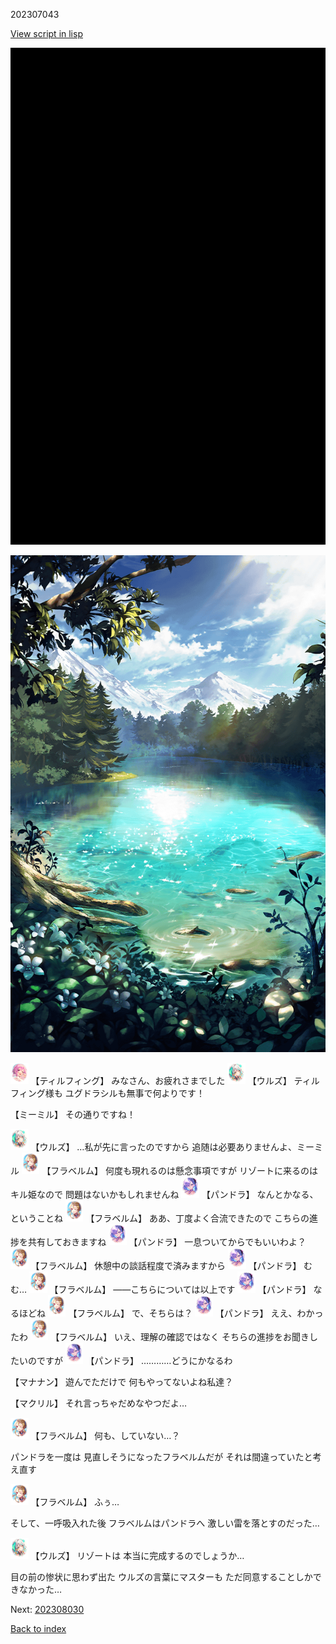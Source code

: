 202307043

[View script in lisp](../scripts/202307043.txt)

![bg_black.png](../images/backgrounds/bg_black.png)

![SEAsummer_fountain.png](../images/backgrounds/SEAsummer_fountain.png)

<img src="../images/units/6101411.png" alt="6101411.png" height="34"/>
【ティルフィング】
みなさん、お疲れさまでした

<img src="../images/units/6604211.png" alt="6604211.png" height="34"/>
【ウルズ】
ティルフィング様も
ユグドラシルも無事で何よりです！

【ミーミル】
その通りですね！

<img src="../images/units/6604211.png" alt="6604211.png" height="34"/>
【ウルズ】
…私が先に言ったのですから
追随は必要ありませんよ、ミーミル

<img src="../images/units/6501611.png" alt="6501611.png" height="34"/>
【フラベルム】
何度も現れるのは懸念事項ですが
リゾートに来るのはキル姫なので
問題はないかもしれませんね

<img src="../images/units/62001121.png" alt="62001121.png" height="34"/>
【パンドラ】
なんとかなる、ということね

<img src="../images/units/6501611.png" alt="6501611.png" height="34"/>
【フラベルム】
ああ、丁度よく合流できたので
こちらの進捗を共有しておきますね

<img src="../images/units/62001121.png" alt="62001121.png" height="34"/>
【パンドラ】
一息ついてからでもいいわよ？

<img src="../images/units/6501611.png" alt="6501611.png" height="34"/>
【フラベルム】
休憩中の談話程度で済みますから

<img src="../images/units/62001121.png" alt="62001121.png" height="34"/>
【パンドラ】
むむ…

<img src="../images/units/6501611.png" alt="6501611.png" height="34"/>
【フラベルム】
――こちらについては以上です

<img src="../images/units/62001121.png" alt="62001121.png" height="34"/>
【パンドラ】
なるほどね

<img src="../images/units/6501611.png" alt="6501611.png" height="34"/>
【フラベルム】
で、そちらは？

<img src="../images/units/62001121.png" alt="62001121.png" height="34"/>
【パンドラ】
ええ、わかったわ

<img src="../images/units/6501611.png" alt="6501611.png" height="34"/>
【フラベルム】
いえ、理解の確認ではなく
そちらの進捗をお聞きしたいのですが

<img src="../images/units/62001121.png" alt="62001121.png" height="34"/>
【パンドラ】
…………どうにかなるわ

【マナナン】
遊んでただけで
何もやってないよね私達？

【マクリル】
それ言っちゃだめなやつだよ…

<img src="../images/units/6501611.png" alt="6501611.png" height="34"/>
【フラベルム】
何も、していない…？

パンドラを一度は
見直しそうになったフラベルムだが
それは間違っていたと考え直す

<img src="../images/units/6501611.png" alt="6501611.png" height="34"/>
【フラベルム】
ふぅ…

そして、一呼吸入れた後
フラベルムはパンドラへ
激しい雷を落とすのだった…

<img src="../images/units/6604211.png" alt="6604211.png" height="34"/>
【ウルズ】
リゾートは
本当に完成するのでしょうか…

目の前の惨状に思わず出た
ウルズの言葉にマスターも
ただ同意することしかできなかった…


Next: [202308030](202308030.md)

[Back to index](index.md)
